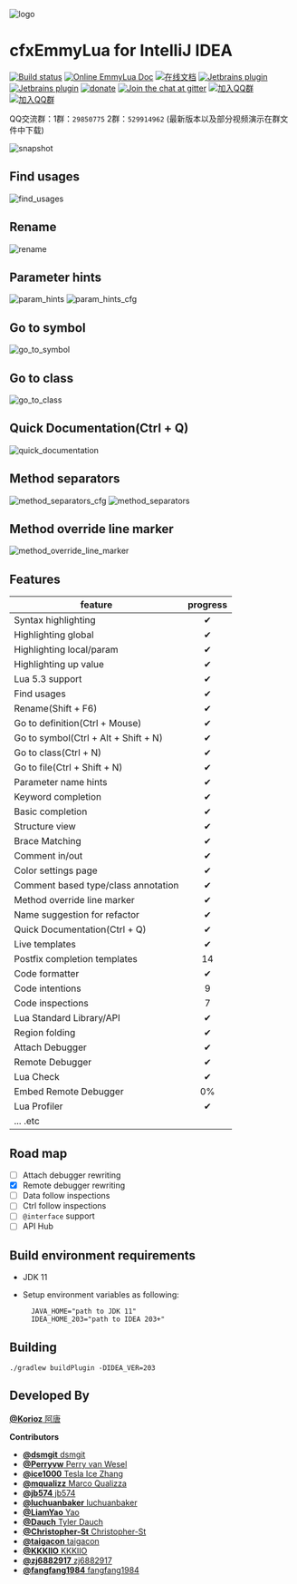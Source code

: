 ![logo](/snapshot/logo.png)
# cfxEmmyLua for IntelliJ IDEA

[![Build status](https://ci.appveyor.com/api/projects/status/m25uajpqa2fft8ah?svg=true)](https://ci.appveyor.com/project/EmmyLua/intellij-emmylua)
[![Online EmmyLua Doc](https://img.shields.io/badge/emmy-doc-46BC99.svg?style=flat-square)](https://emmylua.github.io)
[![在线文档](https://img.shields.io/badge/emmy-中文-46BC99.svg?style=flat-square)](https://emmylua.github.io/zh_CN)
[![Jetbrains plugin](https://img.shields.io/jetbrains/plugin/d/9768-emmylua.svg?style=flat-square)](https://plugins.jetbrains.com/plugin/9768-emmylua)
[![Jetbrains plugin](https://img.shields.io/jetbrains/plugin/v/9768-emmylua.svg?style=flat-square)](https://plugins.jetbrains.com/plugin/9768-emmylua)
[![donate](https://img.shields.io/badge/donate-emmy-FF69B4.svg?style=flat-square)](https://emmylua.github.io/donate.html)
[![Join the chat at gitter](https://img.shields.io/badge/chat-on%20gitter-46BC99.svg?style=flat-square)](https://gitter.im/emmylua/Lobby?utm_source=share-link&utm_medium=link&utm_campaign=share-link)
[![加入QQ群](https://img.shields.io/badge/chat-QQ(1)群-46BC99.svg?style=flat-square)](https://jq.qq.com/?_wv=1027&k=5Br83i5)
[![加入QQ群](https://img.shields.io/badge/chat-QQ(2)群-46BC99.svg?style=flat-square)](https://jq.qq.com/?_wv=1027&k=5EeI0Sm)

QQ交流群：1群：`29850775` 2群：`529914962`
(最新版本以及部分视频演示在群文件中下载)

![snapshot](/snapshot/overview.gif)

## Find usages
![find_usages](/snapshot/find_usages.gif)

## Rename
![rename](/snapshot/rename.gif)

## Parameter hints
![param_hints](/snapshot/param_hints.png)
![param_hints_cfg](/snapshot/param_hints_cfg.png)

## Go to symbol
![go_to_symbol](/snapshot/go_to_symbol.gif)

## Go to class
![go_to_class](/snapshot/go_to_class.gif)

## Quick Documentation(Ctrl + Q)
![quick_documentation](/snapshot/quick_documentation.gif)

## Method separators
![method_separators_cfg](/snapshot/method_separators_cfg.png)
![method_separators](/snapshot/method_separators.png)

## Method override line marker
![method_override_line_marker](/snapshot/method_override_line_marker.gif)

## Features
| feature                              | progress |
| ------------------------------------ | :------: |
| Syntax highlighting                  |    ✔     |
| Highlighting global                  |    ✔     |
| Highlighting local/param             |    ✔     |
| Highlighting up value                |    ✔     |
| Lua 5.3 support                      |    ✔     |
| Find usages                          |    ✔     |
| Rename(Shift + F6)                   |    ✔     |
| Go to definition(Ctrl + Mouse)       |    ✔     |
| Go to symbol(Ctrl + Alt + Shift + N) |    ✔     |
| Go to class(Ctrl + N)                |    ✔     |
| Go to file(Ctrl + Shift + N)         |    ✔     |
| Parameter name hints                 |    ✔     |
| Keyword completion                   |    ✔     |
| Basic completion                     |    ✔     |
| Structure view                       |    ✔     |
| Brace Matching                       |    ✔     |
| Comment in/out                       |    ✔     |
| Color settings page                  |    ✔     |
| Comment based type/class annotation  |    ✔     |
| Method override line marker          |    ✔     |
| Name suggestion for refactor         |    ✔     |
| Quick Documentation(Ctrl + Q)        |    ✔     |
| Live templates                       |    ✔     |
| Postfix completion templates         |    14    |
| Code formatter                       |    ✔     |
| Code intentions                      |    9     |
| Code inspections                     |    7     |
| Lua Standard Library/API             |    ✔     |
| Region folding                       |    ✔     |
| Attach Debugger                      |    ✔     |
| Remote Debugger                      |    ✔     |
| Lua Check                            |    ✔     |
| Embed Remote Debugger                |    0%    |
| Lua Profiler                         |    ✔     |
| ... .etc                             |          |

## Road map
- [ ] Attach debugger rewriting
- [x] Remote debugger rewriting
- [ ] Data follow inspections
- [ ] Ctrl follow inspections
- [ ] `@interface` support
- [ ] API Hub

## Build environment requirements

- JDK 11
- Setup environment variables as following:

        JAVA_HOME="path to JDK 11"
        IDEA_HOME_203="path to IDEA 203+"
        
## Building

  `./gradlew buildPlugin -DIDEA_VER=203`

## Developed By

[**@Korioz** 阿唐](https://github.com/Korioz)

**Contributors**
- [**@dsmgit** dsmgit](https://github.com/dsmgit)
- [**@Perryvw** Perry van Wesel](https://github.com/Perryvw)
- [**@ice1000** Tesla Ice Zhang](https://github.com/ice1000)
- [**@mqualizz** Marco Qualizza](https://github.com/mqualizz)
- [**@jb574** jb574](https://github.com/jb574)
- [**@luchuanbaker** luchuanbaker](https://github.com/luchuanbaker)
- [**@LiamYao** Yao](https://github.com/LiamYao)
- [**@Dauch** Tyler Dauch](https://github.com/Dauch)
- [**@Christopher-St** Christopher-St](https://github.com/Christopher-St)
- [**@taigacon** taigacon](https://github.com/taigacon)
- [**@KKKIIO** KKKIIO](https://github.com/KKKIIO)
- [**@zj6882917** zj6882917](https://github.com/zj6882917)
- [**@fangfang1984** fangfang1984](https://github.com/fangfang1984)
